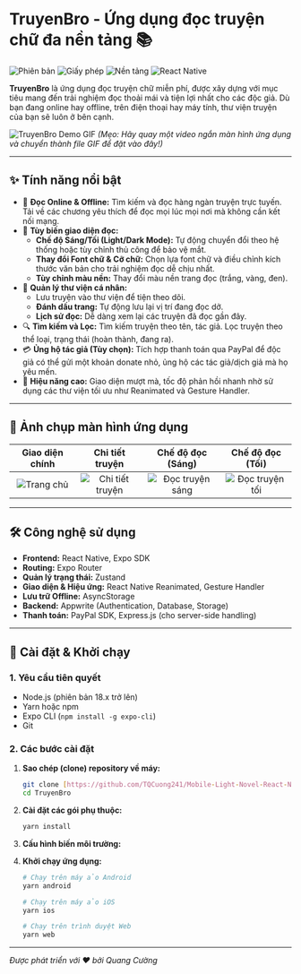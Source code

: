 # TruyenBro - Ứng dụng đọc truyện chữ đa nền tảng 📚

![Phiên bản](https://img.shields.io/badge/version-1.0.0-blue)
![Giấy phép](https://img.shields.io/badge/license-MIT-green)
![Nền tảng](https://img.shields.io/badge/platform-iOS%20%7C%20Android%20%7C%20Web-lightgrey)
![React Native](https://img.shields.io/badge/React%20Native-0.76.7-61DAFB.svg)

**TruyenBro** là ứng dụng đọc truyện chữ miễn phí, được xây dựng với mục tiêu mang đến trải nghiệm đọc thoải mái và tiện lợi nhất cho các độc giả. Dù bạn đang online hay offline, trên điện thoại hay máy tính, thư viện truyện của bạn sẽ luôn ở bên cạnh.

![TruyenBro Demo GIF](https://link-den-anh-gif-demo-ung-dung-cua-ban.gif)
*(Mẹo: Hãy quay một video ngắn màn hình ứng dụng và chuyển thành file GIF để đặt vào đây!)*

---

## ✨ Tính năng nổi bật

-   📖 **Đọc Online & Offline:** Tìm kiếm và đọc hàng ngàn truyện trực tuyến. Tải về các chương yêu thích để đọc mọi lúc mọi nơi mà không cần kết nối mạng.
-   🎨 **Tùy biến giao diện đọc:**
    -   **Chế độ Sáng/Tối (Light/Dark Mode):** Tự động chuyển đổi theo hệ thống hoặc tùy chỉnh thủ công để bảo vệ mắt.
    -   **Thay đổi Font chữ & Cỡ chữ:** Chọn lựa font chữ và điều chỉnh kích thước văn bản cho trải nghiệm đọc dễ chịu nhất.
    -   **Tùy chỉnh màu nền:** Thay đổi màu nền trang đọc (trắng, vàng, đen).
-   🔖 **Quản lý thư viện cá nhân:**
    -   Lưu truyện vào thư viện để tiện theo dõi.
    -   **Đánh dấu trang:** Tự động lưu lại vị trí đang đọc dở.
    -   **Lịch sử đọc:** Dễ dàng xem lại các truyện đã đọc gần đây.
-   🔍 **Tìm kiếm và Lọc:** Tìm kiếm truyện theo tên, tác giả. Lọc truyện theo thể loại, trạng thái (hoàn thành, đang ra).
-   💳 **Ủng hộ tác giả (Tùy chọn):** Tích hợp thanh toán qua PayPal để độc giả có thể gửi một khoản donate nhỏ, ủng hộ các tác giả/dịch giả mà họ yêu mến.
-   🚀 **Hiệu năng cao:** Giao diện mượt mà, tốc độ phản hồi nhanh nhờ sử dụng các thư viện tối ưu như Reanimated và Gesture Handler.

---

## 📸 Ảnh chụp màn hình ứng dụng

| Giao diện chính | Chi tiết truyện | Chế độ đọc (Sáng) | Chế độ đọc (Tối) |
| :----------------------------------------------------------: | :----------------------------------------------------------: | :------------------------------------------------------------: | :------------------------------------------------------------: |
| ![Trang chủ](https://link-den-anh-chup-man-hinh-trang-chu.png) | ![Chi tiết truyện](https://link-den-anh-chup-man-hinh-chi-tiet.png) | ![Đọc truyện sáng](https://link-den-anh-chup-man-hinh-doc-sang.png) | ![Đọc truyện tối](https://link-den-anh-chup-man-hinh-doc-toi.png) |

---

## 🛠️ Công nghệ sử dụng

-   **Frontend:** React Native, Expo SDK
-   **Routing:** Expo Router
-   **Quản lý trạng thái:** Zustand
-   **Giao diện & Hiệu ứng:** React Native Reanimated, Gesture Handler
-   **Lưu trữ Offline:** AsyncStorage
-   **Backend:** Appwrite (Authentication, Database, Storage)
-   **Thanh toán:** PayPal SDK, Express.js (cho server-side handling)

---

## 🚀 Cài đặt & Khởi chạy

### **1. Yêu cầu tiên quyết**
-   Node.js (phiên bản 18.x trở lên)
-   Yarn hoặc npm
-   Expo CLI (`npm install -g expo-cli`)
-   Git

### **2. Các bước cài đặt**

1.  **Sao chép (clone) repository về máy:**
    ```bash
    git clone [https://github.com/TQCuong241/Mobile-Light-Novel-React-Native.git](https://github.com/TQCuong241/Mobile-Light-Novel-React-Native.git)
    cd TruyenBro
    ```

2.  **Cài đặt các gói phụ thuộc:**
    ```bash
    yarn install
    ```

3.  **Cấu hình biến môi trường:**

4.  **Khởi chạy ứng dụng:**
    ```bash
    # Chạy trên máy ảo Android
    yarn android

    # Chạy trên máy ảo iOS
    yarn ios

    # Chạy trên trình duyệt Web
    yarn web
    ```
---
*Được phát triển với ❤️ bởi Quang Cường*
